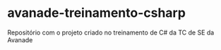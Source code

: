 # avanade-treinamento-csharp
Repositório com o projeto criado no treinamento de C# da TC de SE da Avanade
